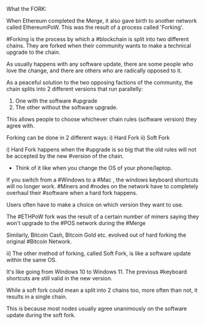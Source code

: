 What the FORK:

When Ethereum completed the Merge, it also gave birth to another network called EthereumPoW.
This was the result of a process called 'Forking'.

#Forking is the process by which a #blockchain is split into two different chains. They are forked when their community wants to make a technical 
upgrade to the chain.

As usually happens with any software update, there are some people who love the change, and there are others who are radically opposed to it.

As a peaceful solution to the two opposing factions of the community, the chain splits into 2 different versions that run parallelly:

1. One with the software #upgrade
2. The other without the software upgrade.

This allows people to choose whichever chain rules (software version) they agree with.

Forking can be done in 2 different ways:
i) Hard Fork
ii) Soft Fork

i) Hard Fork happens when the #upgrade is so big that the old rules will not be accepted by the new #version of the chain.

- Think of it like when you change the OS of your phone/laptop. 

If you switch from a #Windows to a #Mac , the windows keyboard shortcuts will no longer work.
#Miners and #nodes on the network have to completely overhaul their #software when a hard fork happens.

Users often have to make a choice on which version they want to use.

The #ETHPoW fork was the result of a certain number of miners saying they won't upgrade to the #POS network during the #Merge

Similarly, Bitcoin Cash, Bitcoin Gold etc. evolved out of hard forking the original #Bitcoin Network.

ii) The other method of forking, called Soft Fork, is like a software update within the same OS.

It's like going from Windows 10 to Windows 11.
The previous #keyboard shortcuts are still valid in the new version.

While a soft fork could mean a split into 2 chains too, more often than not, it results in a single chain.

This is because most nodes usually agree unanimously on the software update during the soft fork.
